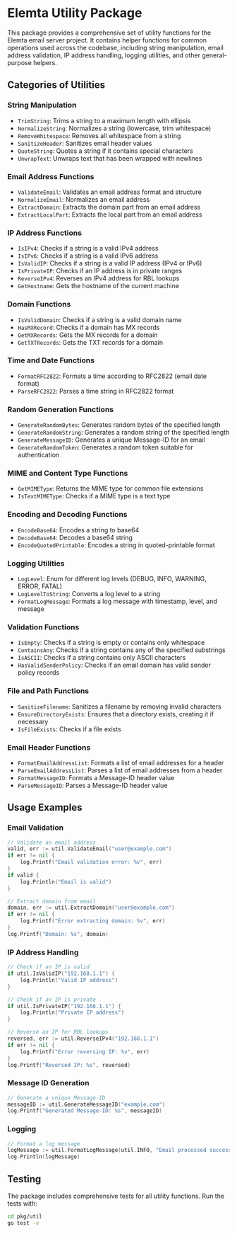 # Elemta Utility Package

This package provides a comprehensive set of utility functions for the Elemta email server project. It contains helper functions for common operations used across the codebase, including string manipulation, email address validation, IP address handling, logging utilities, and other general-purpose helpers.

## Categories of Utilities

### String Manipulation
- `TrimString`: Trims a string to a maximum length with ellipsis
- `NormalizeString`: Normalizes a string (lowercase, trim whitespace)
- `RemoveWhitespace`: Removes all whitespace from a string
- `SanitizeHeader`: Sanitizes email header values
- `QuoteString`: Quotes a string if it contains special characters
- `UnwrapText`: Unwraps text that has been wrapped with newlines

### Email Address Functions
- `ValidateEmail`: Validates an email address format and structure
- `NormalizeEmail`: Normalizes an email address
- `ExtractDomain`: Extracts the domain part from an email address
- `ExtractLocalPart`: Extracts the local part from an email address

### IP Address Functions
- `IsIPv4`: Checks if a string is a valid IPv4 address
- `IsIPv6`: Checks if a string is a valid IPv6 address
- `IsValidIP`: Checks if a string is a valid IP address (IPv4 or IPv6)
- `IsPrivateIP`: Checks if an IP address is in private ranges
- `ReverseIPv4`: Reverses an IPv4 address for RBL lookups
- `GetHostname`: Gets the hostname of the current machine

### Domain Functions
- `IsValidDomain`: Checks if a string is a valid domain name
- `HasMXRecord`: Checks if a domain has MX records
- `GetMXRecords`: Gets the MX records for a domain
- `GetTXTRecords`: Gets the TXT records for a domain

### Time and Date Functions
- `FormatRFC2822`: Formats a time according to RFC2822 (email date format)
- `ParseRFC2822`: Parses a time string in RFC2822 format

### Random Generation Functions
- `GenerateRandomBytes`: Generates random bytes of the specified length
- `GenerateRandomString`: Generates a random string of the specified length
- `GenerateMessageID`: Generates a unique Message-ID for an email
- `GenerateRandomToken`: Generates a random token suitable for authentication

### MIME and Content Type Functions
- `GetMIMEType`: Returns the MIME type for common file extensions
- `IsTextMIMEType`: Checks if a MIME type is a text type

### Encoding and Decoding Functions
- `EncodeBase64`: Encodes a string to base64
- `DecodeBase64`: Decodes a base64 string
- `EncodeQuotedPrintable`: Encodes a string in quoted-printable format

### Logging Utilities
- `LogLevel`: Enum for different log levels (DEBUG, INFO, WARNING, ERROR, FATAL)
- `LogLevelToString`: Converts a log level to a string
- `FormatLogMessage`: Formats a log message with timestamp, level, and message

### Validation Functions
- `IsEmpty`: Checks if a string is empty or contains only whitespace
- `ContainsAny`: Checks if a string contains any of the specified substrings
- `IsASCII`: Checks if a string contains only ASCII characters
- `HasValidSenderPolicy`: Checks if an email domain has valid sender policy records

### File and Path Functions
- `SanitizeFilename`: Sanitizes a filename by removing invalid characters
- `EnsureDirectoryExists`: Ensures that a directory exists, creating it if necessary
- `IsFileExists`: Checks if a file exists

### Email Header Functions
- `FormatEmailAddressList`: Formats a list of email addresses for a header
- `ParseEmailAddressList`: Parses a list of email addresses from a header
- `FormatMessageID`: Formats a Message-ID header value
- `ParseMessageID`: Parses a Message-ID header value

## Usage Examples

### Email Validation

```go
// Validate an email address
valid, err := util.ValidateEmail("user@example.com")
if err != nil {
    log.Printf("Email validation error: %v", err)
}
if valid {
    log.Println("Email is valid")
}

// Extract domain from email
domain, err := util.ExtractDomain("user@example.com")
if err != nil {
    log.Printf("Error extracting domain: %v", err)
}
log.Printf("Domain: %s", domain)
```

### IP Address Handling

```go
// Check if an IP is valid
if util.IsValidIP("192.168.1.1") {
    log.Println("Valid IP address")
}

// Check if an IP is private
if util.IsPrivateIP("192.168.1.1") {
    log.Println("Private IP address")
}

// Reverse an IP for RBL lookups
reversed, err := util.ReverseIPv4("192.168.1.1")
if err != nil {
    log.Printf("Error reversing IP: %v", err)
}
log.Printf("Reversed IP: %s", reversed)
```

### Message ID Generation

```go
// Generate a unique Message-ID
messageID := util.GenerateMessageID("example.com")
log.Printf("Generated Message-ID: %s", messageID)
```

### Logging

```go
// Format a log message
logMessage := util.FormatLogMessage(util.INFO, "Email processed successfully")
log.Println(logMessage)
```

## Testing

The package includes comprehensive tests for all utility functions. Run the tests with:

```bash
cd pkg/util
go test -v
``` 